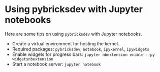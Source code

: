 # Using pybricksdev with Jupyter notebooks

Here are some tips on using `pybricksdev` with Jupyter notebooks.

- Create a virtual environment for hosting the kernel.
- Required packages: `pybricksdev`, `notebook`, `ipykernel`, `ipywidgets`
- Enable widgets for progress bars: `jupyter nbextension enable --py widgetsnbextension`
- Start a notebook server: `jupyter notebook`
